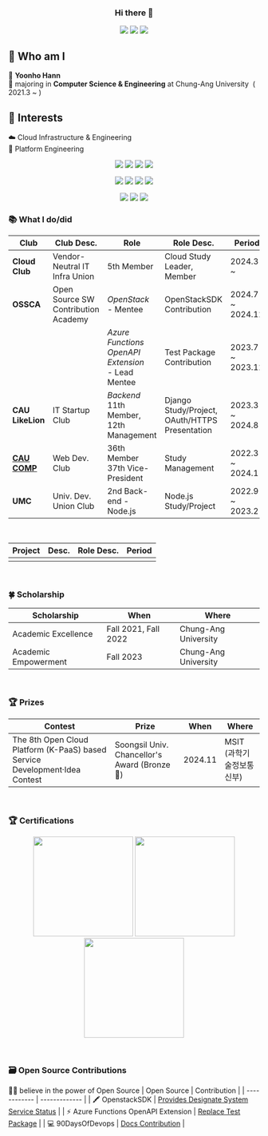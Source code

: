 <div align=center> 

### Hi there 👋

<a href="mailto:hnnynh125@gmail.com"><img src="https://img.shields.io/badge/Gmail-EA4335?style=for-the-badge&logo=Gmail&logoColor=white&link=mailto:hnnynh125@gmail.com"/></a>
<a href="https://www.linkedin.com/in/yoonho-hann" target="_blank"><img src="https://img.shields.io/badge/linkedin-0A66C2?style=for-the-badge&logo=Velog&logoColor=white"></a>
<a href="https://velog.io/@hnnynh" target="_blank"><img src="https://img.shields.io/badge/Velog-20C997?style=for-the-badge&logo=Velog&logoColor=white"></a>

</div>

## 👀 Who am I
📛 **Yoonho Hann** <br/>
🌟 majoring in **Computer Science & Engineering** at Chung-Ang University&nbsp; ( 2021.3 ~ )  <br/>


## 🌱 Interests
☁️ Cloud Infrastructure & Engineering<br/>
🚥 Platform Engineering<br/>

<div align=center> 

<img src="https://img.shields.io/badge/Docker-2496ED?style=for-the-badge&logo=Docker&logoColor=white"></a>
<img src="https://img.shields.io/badge/kubernetes-326CE5?style=for-the-badge&logo=kubernetes&logoColor=white"></a>
<img src="https://img.shields.io/badge/Jenkins-D24939?style=for-the-badge&logo=jenkins&logoColor=white"></a>
<img src="https://img.shields.io/badge/Terraform-844FBA?style=for-the-badge&logo=terraform&logoColor=white"></a>

<img src="https://img.shields.io/badge/AWS-232F3E?style=for-the-badge&logo=amazonwebservices&logoColor=white"></a>
<img src="https://img.shields.io/badge/network-000000?style=for-the-badge&logo=network&logoColor=white"></a>
<img src="https://img.shields.io/badge/linux-FCC624?style=for-the-badge&logo=linux&logoColor=white"></a>
<img src="https://img.shields.io/badge/OpenStack-ED1944?style=for-the-badge&logo=Openstack&logoColor=white"></a>

<img src="https://img.shields.io/badge/Node.js-339933?style=for-the-badge&logo=Node.js&logoColor=white"> </a>
<img src="https://img.shields.io/badge/Django-092E20?style=for-the-badge&logo=Django&logoColor=white"></a>
<img src="https://img.shields.io/badge/GitHub Actions-2088FF?style=for-the-badge&logo=githubactions&logoColor=white"></a>

</div>


### 📚 What I do/did

| Club | Club Desc. | Role | Role Desc. | Period |
| ------------ | ------------- | ------------- | ------------- | ------------- |
| **Cloud Club** | Vendor-Neutral IT Infra Union | 5th Member | Cloud Study Leader, Member | 2024.3 ~ |
| **OSSCA** | Open Source SW <br/> Contribution Academy | *OpenStack* <br/>- Mentee <br/> | OpenStackSDK Contribution <br/> | 2024.7 ~ 2024.11 <br/> |
| | | *Azure Functions*<br/>*OpenAPI Extension* <br/>- Lead Mentee | Test Package <br/>Contribution | 2023.7 ~ 2023.11 |
| **CAU <br/>LikeLion** | IT Startup Club | *Backend* <br/> 11th Member, 12th Management | Django Study/Project,<br/> OAuth/HTTPS Presentation | 2023.3 ~ 2024.8 |
| **[CAU COMP](https://hnnynh.notion.site/COMP-7827b4f860d84427a5dbdbecdf36be5a?pvs=4)**  | Web Dev. Club | 36th Member<br/> 37th Vice-President | Study Management | 2022.3 ~ 2024.1 |
| **UMC** | Univ. Dev. Union Club | 2nd Back-end - Node.js | Node.js Study/Project | 2022.9 ~ 2023.2 |

<br/>

| Project | Desc.| Role Desc. | Period |
| ------------ | ------------- | ------------- | ------------- | 
| | | | |
<br/>
 
### 🍀 Scholarship
| Scholarship | When | Where |
| ------------ | ------------- | ------------- |
| Academic Excellence | Fall 2021, Fall 2022 | Chung-Ang University |
| Academic Empowerment | Fall 2023 | Chung-Ang University |

<br/>

### 🏆 Prizes
| Contest | Prize | When | Where |
| ------------ | ------------- | ------------- | ------------- |
| The 8th Open Cloud Platform (K-PaaS) based Service Development·Idea Contest | Soongsil Univ. Chancellor's Award (Bronze🥉) | 2024.11 | MSIT<br/>(과학기술정보통신부) |
<br/>

### 🏆 Certifications
<p align="center">
<a href="https://www.credly.com/badges/bf7a47cb-b0e3-42c1-8de5-58d842c9414c/public_url"><img width=200 src="https://training.linuxfoundation.org/wp-content/uploads/2019/03/logo_cka_whitetext-300x293.png"/></a>
<a href="https://www.credly.com/badges/76ae30ef-df19-47d7-9a47-d8461c70103b/public_url"><img width=200 src="https://training.linuxfoundation.org/wp-content/uploads/2019/03/kubernetes-ckad-color-300x294.png"/></a>
<a href="https://www.credly.com/badges/a9ccc004-7b5c-495b-8552-e0b9c8420f35/public_url"><img width=200 src="https://training.linuxfoundation.org/wp-content/uploads/2021/09/KCNA-Logo-300x300.png"/></a>
</p>

<br/>

### 🗃️ Open Source Contributions
🙌🏻 believe in the power of Open Source
| Open Source | Contribution | 
| ------------ | ------------- | 
| 🖍️ OpenstackSDK | [Provides Designate System Service Status](https://review.opendev.org/c/openstack/openstacksdk/+/927673) | 
| ⚡️ Azure Functions OpenAPI Extension | [Replace Test Package](https://github.com/Azure/azure-functions-openapi-extension/pull/606) |
| 💻 90DaysOfDevops | [Docs Contribution](https://github.com/MichaelCade/90DaysOfDevOps/pull/509) | 




<!--
**hnnynh/hnnynh** is a ✨ _special_ ✨ repository because its `README.md` (this file) appears on your GitHub profile.

Here are some ideas to get you started:

### - :eyes: I'm
- 🔭 I’m currently working on ...
- 🌱 I’m currently learning ...
- 👯 I’m looking to collaborate on ...
- 🤔 I’m looking for help with ...
- 💬 Ask me about ...
- 📫 How to reach me: ...
- 😄 Pronouns: ...
- ⚡ Fun fact: ...
-->
